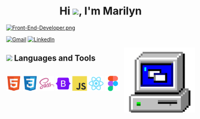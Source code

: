 <h1 align="center">Hi <img src="https://github.com/TheDudeThatCode/TheDudeThatCode/blob/master/Assets/Hi.gif" width="29px">, I'm Marilyn</h1>



[![Front-End-Developer.png](https://i.postimg.cc/K8qtQN6c/Front-End-Developer.png)](https://postimg.cc/FYSfHjFw)

[![Gmail](https://img.shields.io/badge/-GMAIL-D14836?style=for-the-badge&logo=gmail&logoColor=white)](marilyncelisgutierrez@gmail.com)
[![LinkedIn](https://img.shields.io/badge/-LINKEDIN-0077B5?style=for-the-badge&logo=linkedin&logoColor=white)](https://www.linkedin.com/in/marilyn-celis-3b0130214/)


<img align="right" alt="PC GIF" src="https://github.com/TheDudeThatCode/TheDudeThatCode/blob/master/Assets/PC.gif" width="190" />


## <img src="https://github.com/TheDudeThatCode/TheDudeThatCode/blob/master/Assets/Earth.gif" width="24px">  Languages and Tools

<br/>

<div >
  <img src="https://raw.githubusercontent.com/devicons/devicon/master/icons/html5/html5-original.svg" width="40" height="40" title="HTML">
  <img src="https://raw.githubusercontent.com/devicons/devicon/master/icons/css3/css3-original.svg" width="40" height="40" title="CSS">
  <img src="https://raw.githubusercontent.com/devicons/devicon/master/icons/sass/sass-original.svg" width="40" height="40" title="SASS">
  <img alt="Bootstrap" height="40" width="40" src="https://raw.githubusercontent.com/devicons/devicon/master/icons/bootstrap/bootstrap-original.svg"> 
  <img src="https://raw.githubusercontent.com/devicons/devicon/master/icons/javascript/javascript-original.svg" width="40" height="40" title="JavaScript">

  <img src="https://raw.githubusercontent.com/devicons/devicon/master/icons/react/react-original.svg" width="40" height="40" title="React"/>
    <img src="https://raw.githubusercontent.com/devicons/devicon/master/icons/figma/figma-original.svg" width="40" height="40" title="Figma">

</div>

<br/>




<!---
Here are some ideas to get you started:

- 🔭 I’m currently working on ...
- 🌱 I’m currently learning ...
- 👯 I’m looking to collaborate on ...
- 🤔 I’m looking for help with ...
- 💬 Ask me about ...
- 📫 How to reach me: ...
- 😄 Pronouns: ...
- ⚡ Fun fact: ...
-->
